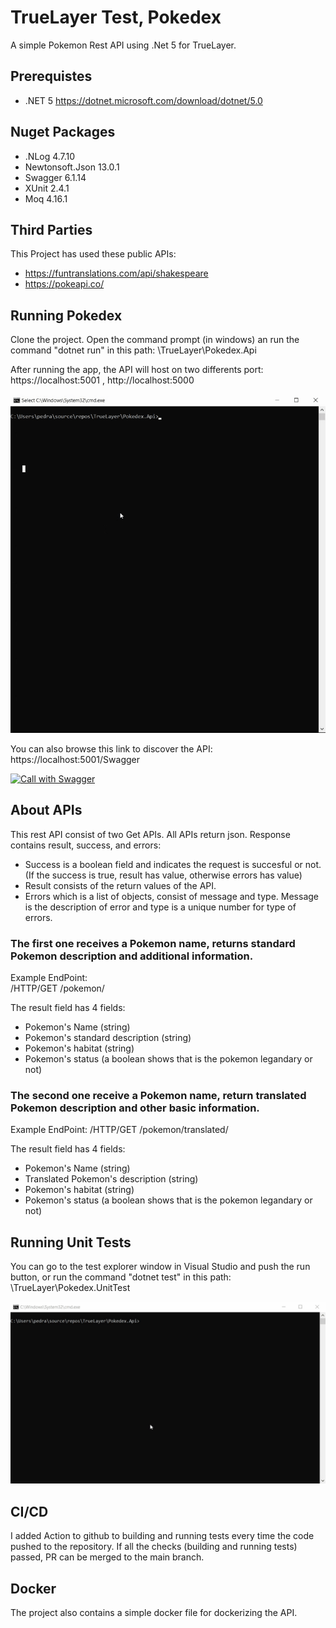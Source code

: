 # TrueLayer Test, Pokedex
A simple Pokemon Rest API using .Net 5 for TrueLayer.

## Prerequistes
- .NET 5 https://dotnet.microsoft.com/download/dotnet/5.0

## Nuget Packages
- .NLog 4.7.10
- Newtonsoft.Json 13.0.1
- Swagger 6.1.14
- XUnit 2.4.1
- Moq 4.16.1

## Third Parties

This Project has used these public APIs:
- https://funtranslations.com/api/shakespeare
- https://pokeapi.co/


## Running Pokedex
Clone the project. Open the command prompt (in windows) an run the command "dotnet run" in this path: \TrueLayer\Pokedex.Api

After running the app, the API will host on two differents port:
https://localhost:5001 ,
http://localhost:5000

  [![Run API](./Image/Build.gif)]()

You can also browse this link to discover the API: https://localhost:5001/Swagger

 [![Call with Swagger](./Image/Swagger.gif)]()

## About APIs
This rest API consist of two Get APIs.
All APIs return json. Response contains result, success, and errors:
- Success is a boolean field and indicates the request is succesful or not. (If the success is true, result has value, otherwise errors has value)
- Result consists of the return values of the API.
- Errors which is a list of objects, consist of message and type. Message is the description of error and type is a unique number for type of errors.

### The first one receives a Pokemon name, returns standard Pokemon description and additional information.
   Example EndPoint:    
  /HTTP/GET  /pokemon/<pokemon name>
  
The result field has 4 fields:
  - Pokemon's Name  (string)
  - Pokemon's standard description  (string)
  - Pokemon's habitat  (string)
  - Pokemon's status  (a boolean shows that is the pokemon legandary or not)

### The second one receive a Pokemon name, return translated Pokemon description and other basic information.
   Example EndPoint:
   /HTTP/GET  /pokemon/translated/<pokemon name>
   
 The result field has 4 fields:
  - Pokemon's Name  (string)
  - Translated Pokemon's description  (string)
  - Pokemon's habitat  (string)
  - Pokemon's status  (a boolean shows that is the pokemon legandary or not)
   
## Running Unit Tests
 You can go to the test explorer window in Visual Studio and push the run button, or run the command "dotnet test" in this path: \TrueLayer\Pokedex.UnitTest
   
   [![Run Unit Tests](./Image/Test.gif)]()
  
## CI/CD
  I added Action to github to building and running tests every time the code pushed to the repository. If all the checks (building and running tests) passed, PR can be merged to the main branch.
  
## Docker
  The project also contains a simple docker file for dockerizing the API.
   
